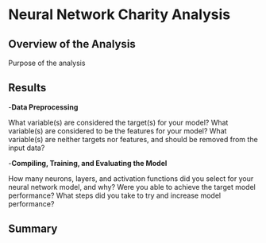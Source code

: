 # Neural Network Charity Analysis

## Overview of the Analysis
Purpose of the analysis


## Results

  -**Data Preprocessing**
  
What variable(s) are considered the target(s) for your model?
What variable(s) are considered to be the features for your model?
What variable(s) are neither targets nor features, and should be removed from the input data?
 
  -**Compiling, Training, and Evaluating the Model**
  
How many neurons, layers, and activation functions did you select for your neural network model, and why?
Were you able to achieve the target model performance?
What steps did you take to try and increase model performance?

 ## Summary
 
